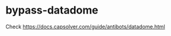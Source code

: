 # bypass-datadome
Check https://docs.capsolver.com/guide/antibots/datadome.html
                                      